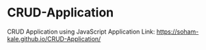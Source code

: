 # CRUD-Application
CRUD Application using JavaScript
Application Link:  https://soham-kale.github.io/CRUD-Application/
